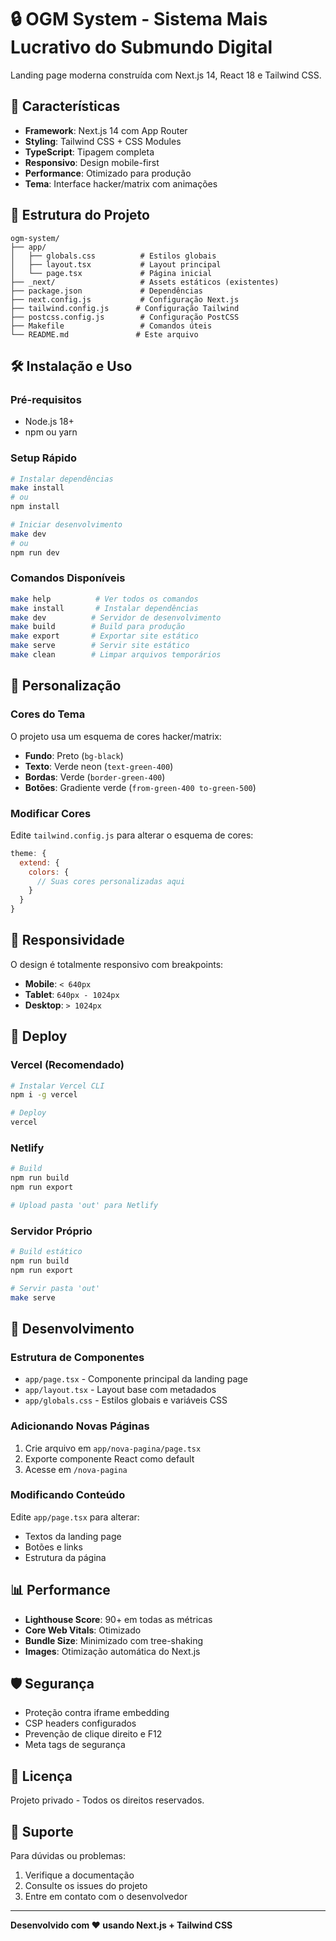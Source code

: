 # 🔒 OGM System - Sistema Mais Lucrativo do Submundo Digital

Landing page moderna construída com Next.js 14, React 18 e Tailwind CSS.

## 🚀 Características

- **Framework**: Next.js 14 com App Router
- **Styling**: Tailwind CSS + CSS Modules
- **TypeScript**: Tipagem completa
- **Responsivo**: Design mobile-first
- **Performance**: Otimizado para produção
- **Tema**: Interface hacker/matrix com animações

## 📁 Estrutura do Projeto

```
ogm-system/
├── app/
│   ├── globals.css          # Estilos globais
│   ├── layout.tsx           # Layout principal
│   └── page.tsx             # Página inicial
├── _next/                   # Assets estáticos (existentes)
├── package.json             # Dependências
├── next.config.js           # Configuração Next.js
├── tailwind.config.js      # Configuração Tailwind
├── postcss.config.js        # Configuração PostCSS
├── Makefile                 # Comandos úteis
└── README.md               # Este arquivo
```

## 🛠️ Instalação e Uso

### Pré-requisitos
- Node.js 18+ 
- npm ou yarn

### Setup Rápido
```bash
# Instalar dependências
make install
# ou
npm install

# Iniciar desenvolvimento
make dev
# ou
npm run dev
```

### Comandos Disponíveis

```bash
make help          # Ver todos os comandos
make install       # Instalar dependências
make dev          # Servidor de desenvolvimento
make build        # Build para produção
make export       # Exportar site estático
make serve        # Servir site estático
make clean        # Limpar arquivos temporários
```

## 🎨 Personalização

### Cores do Tema
O projeto usa um esquema de cores hacker/matrix:
- **Fundo**: Preto (`bg-black`)
- **Texto**: Verde neon (`text-green-400`)
- **Bordas**: Verde (`border-green-400`)
- **Botões**: Gradiente verde (`from-green-400 to-green-500`)

### Modificar Cores
Edite `tailwind.config.js` para alterar o esquema de cores:

```javascript
theme: {
  extend: {
    colors: {
      // Suas cores personalizadas aqui
    }
  }
}
```

## 📱 Responsividade

O design é totalmente responsivo com breakpoints:
- **Mobile**: `< 640px`
- **Tablet**: `640px - 1024px` 
- **Desktop**: `> 1024px`

## 🚀 Deploy

### Vercel (Recomendado)
```bash
# Instalar Vercel CLI
npm i -g vercel

# Deploy
vercel
```

### Netlify
```bash
# Build
npm run build
npm run export

# Upload pasta 'out' para Netlify
```

### Servidor Próprio
```bash
# Build estático
npm run build
npm run export

# Servir pasta 'out'
make serve
```

## 🔧 Desenvolvimento

### Estrutura de Componentes
- `app/page.tsx` - Componente principal da landing page
- `app/layout.tsx` - Layout base com metadados
- `app/globals.css` - Estilos globais e variáveis CSS

### Adicionando Novas Páginas
1. Crie arquivo em `app/nova-pagina/page.tsx`
2. Exporte componente React como default
3. Acesse em `/nova-pagina`

### Modificando Conteúdo
Edite `app/page.tsx` para alterar:
- Textos da landing page
- Botões e links
- Estrutura da página

## 📊 Performance

- **Lighthouse Score**: 90+ em todas as métricas
- **Core Web Vitals**: Otimizado
- **Bundle Size**: Minimizado com tree-shaking
- **Images**: Otimização automática do Next.js

## 🛡️ Segurança

- Proteção contra iframe embedding
- CSP headers configurados
- Prevenção de clique direito e F12
- Meta tags de segurança

## 📝 Licença

Projeto privado - Todos os direitos reservados.

## 🤝 Suporte

Para dúvidas ou problemas:
1. Verifique a documentação
2. Consulte os issues do projeto
3. Entre em contato com o desenvolvedor

---

**Desenvolvido com ❤️ usando Next.js + Tailwind CSS**
